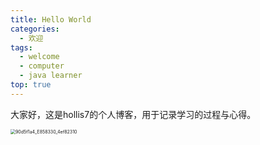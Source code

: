 ```yaml
---
title: Hello World
categories:
  - 欢迎
tags:
  - welcome
  - computer
  - java learner
top: true
---
```

<meta name="referrer" content="no-referrer"/>

大家好，这是hollis7的个人博客，用于记录学习的过程与心得。

<img src="https://gitee.com/hollis7/pictures/raw/master/2024/06/25/13808_90d5f1a4_E858330_4ef82310.png" alt="90d5f1a4_E858330_4ef82310" style="zoom: 50%;" />